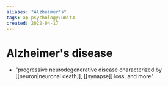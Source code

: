 ```yaml
---
aliases: "Alzheimer's"
tags: ap-psychology/unit3 
created: 2022-04-17
---
```


# Alzheimer's disease

- "progressive neurodegenerative disease characterized by [[neuron|neuronal death]], [[synapse]] loss, and more"

<!---->